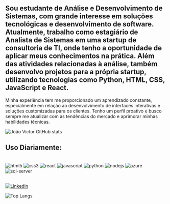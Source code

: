 ## Sou estudante de Análise e Desenvolvimento de Sistemas, com grande interesse em soluções tecnológicas e desenvolvimento de software. Atualmente, trabalho como estagiário de Analista de Sistemas em uma startup de consultoria de TI, onde tenho a oportunidade de aplicar meus conhecimentos na prática. Além das atividades relacionadas à análise, também desenvolvo projetos para a própria startup, utilizando tecnologias como Python, HTML, CSS, JavaScript e React.

Minha experiência tem me proporcionado um aprendizado constante, especialmente em relação ao desenvolvimento de interfaces interativas e soluções customizadas para os clientes. Tenho um perfil proativo e busco sempre me atualizar com as tendências do mercado e aprimorar minhas habilidades técnicas.


![João Victor GitHub stats](https://github-readme-stats.vercel.app/api?username=Longhin08&show_icons=true&theme=radical)


## Uso Diariamente:

<div style="display: inline_block"><br/>
    <img align="center" alt="html5" src="https://img.shields.io/badge/HTML5-E34F26?style=for-the-badge&logo=html5&logoColor=white"/>
     <img align="center" alt="css3" src="https://img.shields.io/badge/CSS3-1572B6?style=for-the-badge&logo=css3&logoColor=white"/>
     <img align="center" alt="react" src="https://img.shields.io/badge/React-20232A?style=for-the-badge&logo=react&logoColor=61DAFB"/>
       <img align="center" alt="javascript" src="https://img.shields.io/badge/JavaScript-323330?style=for-the-badge&logo=javascript&logoColor=F7DF1E"/>
       <img align="center" alt="python" src="https://img.shields.io/badge/Python-14354C?style=for-the-badge&logo=python&logoColor=white"/>
        <img align="center" alt="nodejs" src="https://img.shields.io/badge/Node.js-43853D?style=for-the-badge&logo=node.js&logoColor=white"/>
        <img align="center" alt="azure" src="https://img.shields.io/badge/Microsoft_Azure-0089D6?style=for-the-badge&logo=microsoft-azure&logoColor=white"/>
        <img align="center" alt="sql-server" src="https://img.shields.io/badge/Microsoft_SQL_Server-CC2927?style=for-the-badge&logo=microsoft-sql-server&logoColor=white"/>
</div>

##

[![Linkedin](https://img.shields.io/badge/LinkedIn-0077B5?style=for-the-badge&logo=linkedin&logoColor=white)](https://www.linkedin.com/in/jo%C3%A3o-victor-longhin-ramos-50b49922b/)

![Top Langs](https://github-readme-stats.vercel.app/api/top-langs/?username=Longhin08&theme=blue-green)

